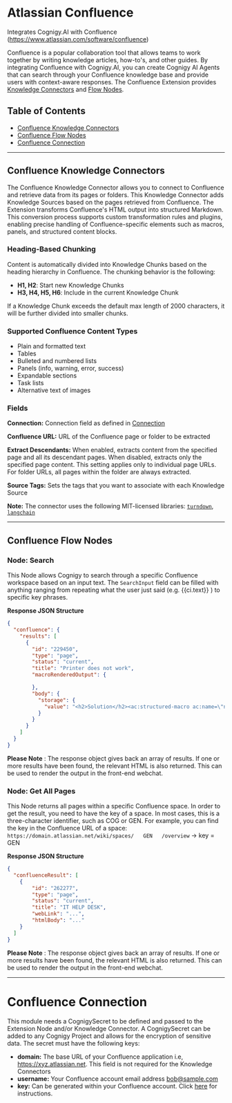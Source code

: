 ﻿# Atlassian Confluence

Integrates Cognigy.AI with Confluence (https://www.atlassian.com/software/confluence)

Confluence is a popular collaboration tool that allows teams to work together by writing knowledge articles, how-to's, and other guides. By integrating Confluence with Cognigy.AI, you can create Cognigy AI Agents that can search through your Confluence knowledge base and provide users with context-aware responses. The Confluence Extension provides [Knowledge Connectors](#confluence-knowledge-connectors) and [Flow Nodes](#confluence-flow-nodes).

## Table of Contents
- [Confluence Knowledge Connectors](#confluence-knowledge-connectors)
- [Confluence Flow Nodes](#confluence-flow-nodes)
- [Confluence Connection](#confluence-connection)

---
## Confluence Knowledge Connectors

The Confluence Knowledge Connector allows you to connect to Confluence and retrieve data from its pages or folders. This Knowledge Connector adds Knowledge Sources based on the pages retrieved from Confluence. The Extension transforms Confluence's HTML output into structured Markdown. This conversion process supports custom transformation rules and plugins, enabling precise handling of Confluence-specific elements such as macros, panels, and structured content blocks.

### Heading-Based Chunking

Content is automatically divided into Knowledge Chunks based on the heading hierarchy in Confluence. The chunking behavior is the following:
- **H1, H2**: Start new Knowledge Chunks
- **H3, H4, H5, H6**: Include in the current Knowledge Chunk

If a Knowledge Chunk exceeds the default max length of 2000 characters, it will be further divided into smaller chunks.

### Supported Confluence Content Types

- Plain and formatted text
- Tables
- Bulleted and numbered lists
- Panels (info, warning, error, success)
- Expandable sections
- Task lists
- Alternative text of images

### Fields

**Connection:**
Connection field as defined in [Connection](#confluence-connection)

**Confluence URL:**
URL of the Confluence page or folder to be extracted

**Extract Descendants:**
When enabled, extracts content from the specified page and all its descendant pages. When disabled, extracts only the specified page content. This setting applies only to individual page URLs. For folder URLs, all pages within the folder are always extracted.

**Source Tags:**
Sets the tags that you want to associate with each Knowledge Source

**Note:** The connector uses the following MIT-licensed libraries: [`turndown`](https://www.npmjs.com/package/turndown), [`langchain`](https://www.npmjs.com/package/langchain)

---

## Confluence Flow Nodes

### Node: Search

This Node allows Cognigy to search through a specific Confluence workspace based on an input text. The `SearchInput` field can be filled with anything ranging from repeating what the user just said (e.g. {{ci.text}} ) to specific key phrases.

**Response JSON Structure**

```json
{
  "confluence": {
    "results": [
      {
        "id": "229450",
        "type": "page",
        "status": "current",
        "title": "Printer does not work",
        "macroRenderedOutput": {

        },
        "body": {
          "storage": {
            "value": "<h2>Solution</h2><ac:structured-macro ac:name=\"note\" ac:schema-version=\"1\" ac:macro-id=\"1943ffc0-d5dd-4fc4-8b73-610f6e0b7546\"><ac:rich-text-body><p>PLEASE NOTE: all printers will be replaced by HP DeskJets from August 2019 onwards"
          }
        }
      }
    ]
  }
}
```

**Please Note** : The response object gives back an array of results. If one or more results have been found, the relevant HTML is also returned. This can be used to render the output in the front-end webchat.

### Node: Get All Pages

This Node returns all pages within a specific Confluence space. In order to get the result, you need to have the key of a space. In most cases, this is a three-character identifier, such as COG or GEN. For example, you can find the key in the Confluence URL of a space: `https://domain.atlassian.net/wiki/spaces/   GEN   /overview` -> key = GEN

**Response JSON Structure**

```json
{
  "confluenceResult": [
    {
        "id": "262277",
        "type": "page",
        "status": "current",
        "title": "IT HELP DESK",
        "webLink": "...",
        "htmlBody": "..."
    }
  ]
}
```

 **Please Note** : The response object gives back an array of results. If one or more results have been found, the relevant HTML is also returned. This can be used to render the output in the front-end webchat.

---

# Confluence Connection

This module needs a CognigySecret to be defined and passed to the Extension Node and/or Knowledge Connector. A CognigySecret can be added to any Cognigy Project and allows for the encryption of sensitive data. The secret must have the following keys:
- **domain:** The base URL of your Confluence application i.e, https://xyz.atlassian.net. This field is not required for the Knowledge Connectors
- **username:** Your Confluence account email address bob@sample.com
- **key:** Can be generated within your Confluence account. Click [here](https://confluence.atlassian.com/cloud/api-tokens-938839638.html) for instructions.
